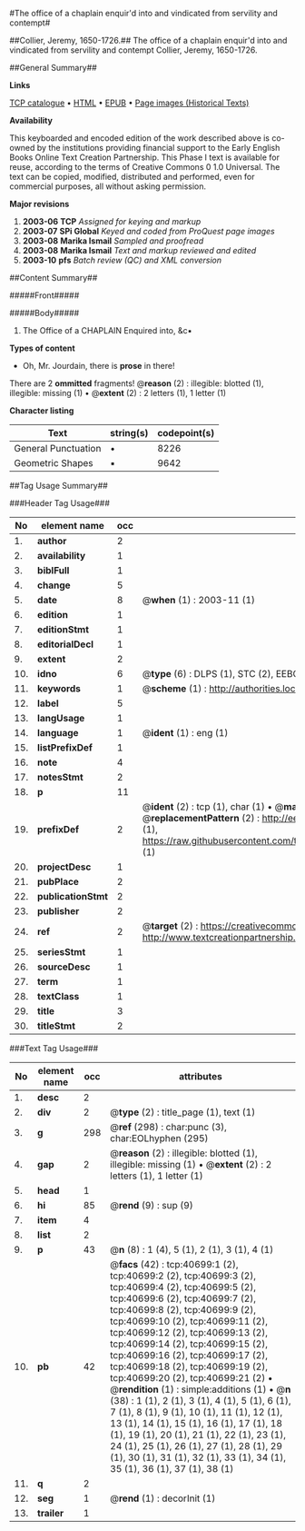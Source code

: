 #The office of a chaplain enquir'd into and vindicated from servility and contempt#

##Collier, Jeremy, 1650-1726.##
The office of a chaplain enquir'd into and vindicated from servility and contempt
Collier, Jeremy, 1650-1726.

##General Summary##

**Links**

[TCP catalogue](http://www.ota.ox.ac.uk/tcp/)  • 
[HTML](http://tei.it.ox.ac.uk/tcp/Texts-HTML/free/A33/A33914.html)  • 
[EPUB](http://tei.it.ox.ac.uk/tcp/Texts-EPUB/free/A33/A33914.epub) • 
[Page images (Historical Texts)](https://data.historicaltexts.jisc.ac.uk/view?pubId=eebo-07952155e&pageId=eebo-07952155e-40699-1)

**Availability**

This keyboarded and encoded edition of the
	       work described above is co-owned by the institutions
	       providing financial support to the Early English Books
	       Online Text Creation Partnership. This Phase I text is
	       available for reuse, according to the terms of Creative
	       Commons 0 1.0 Universal. The text can be copied,
	       modified, distributed and performed, even for
	       commercial purposes, all without asking permission.

**Major revisions**

1. __2003-06__ __TCP__ *Assigned for keying and markup*
1. __2003-07__ __SPi Global__ *Keyed and coded from ProQuest page images*
1. __2003-08__ __Marika Ismail__ *Sampled and proofread*
1. __2003-08__ __Marika Ismail__ *Text and markup reviewed and edited*
1. __2003-10__ __pfs__ *Batch review (QC) and XML conversion*

##Content Summary##

#####Front#####

#####Body#####

1. The Office of a CHAPLAIN Enquired into, &c▪

**Types of content**

  * Oh, Mr. Jourdain, there is **prose** in there!

There are 2 **ommitted** fragments! 
 @__reason__ (2) : illegible: blotted (1), illegible: missing (1)  •  @__extent__ (2) : 2 letters (1), 1 letter (1)

**Character listing**


|Text|string(s)|codepoint(s)|
|---|---|---|
|General Punctuation|•|8226|
|Geometric Shapes|▪|9642|

##Tag Usage Summary##

###Header Tag Usage###

|No|element name|occ|attributes|
|---|---|---|---|
|1.|__author__|2||
|2.|__availability__|1||
|3.|__biblFull__|1||
|4.|__change__|5||
|5.|__date__|8| @__when__ (1) : 2003-11 (1)|
|6.|__edition__|1||
|7.|__editionStmt__|1||
|8.|__editorialDecl__|1||
|9.|__extent__|2||
|10.|__idno__|6| @__type__ (6) : DLPS (1), STC (2), EEBO-CITATION (1), OCLC (1), VID (1)|
|11.|__keywords__|1| @__scheme__ (1) : http://authorities.loc.gov/ (1)|
|12.|__label__|5||
|13.|__langUsage__|1||
|14.|__language__|1| @__ident__ (1) : eng (1)|
|15.|__listPrefixDef__|1||
|16.|__note__|4||
|17.|__notesStmt__|2||
|18.|__p__|11||
|19.|__prefixDef__|2| @__ident__ (2) : tcp (1), char (1)  •  @__matchPattern__ (2) : ([0-9\-]+):([0-9IVX]+) (1), (.+) (1)  •  @__replacementPattern__ (2) : http://eebo.chadwyck.com/downloadtiff?vid=$1&page=$2 (1), https://raw.githubusercontent.com/textcreationpartnership/Texts/master/tcpchars.xml#$1 (1)|
|20.|__projectDesc__|1||
|21.|__pubPlace__|2||
|22.|__publicationStmt__|2||
|23.|__publisher__|2||
|24.|__ref__|2| @__target__ (2) : https://creativecommons.org/publicdomain/zero/1.0/ (1), http://www.textcreationpartnership.org/docs/. (1)|
|25.|__seriesStmt__|1||
|26.|__sourceDesc__|1||
|27.|__term__|1||
|28.|__textClass__|1||
|29.|__title__|3||
|30.|__titleStmt__|2||


###Text Tag Usage###

|No|element name|occ|attributes|
|---|---|---|---|
|1.|__desc__|2||
|2.|__div__|2| @__type__ (2) : title_page (1), text (1)|
|3.|__g__|298| @__ref__ (298) : char:punc (3), char:EOLhyphen (295)|
|4.|__gap__|2| @__reason__ (2) : illegible: blotted (1), illegible: missing (1)  •  @__extent__ (2) : 2 letters (1), 1 letter (1)|
|5.|__head__|1||
|6.|__hi__|85| @__rend__ (9) : sup (9)|
|7.|__item__|4||
|8.|__list__|2||
|9.|__p__|43| @__n__ (8) : 1 (4), 5 (1), 2 (1), 3 (1), 4 (1)|
|10.|__pb__|42| @__facs__ (42) : tcp:40699:1 (2), tcp:40699:2 (2), tcp:40699:3 (2), tcp:40699:4 (2), tcp:40699:5 (2), tcp:40699:6 (2), tcp:40699:7 (2), tcp:40699:8 (2), tcp:40699:9 (2), tcp:40699:10 (2), tcp:40699:11 (2), tcp:40699:12 (2), tcp:40699:13 (2), tcp:40699:14 (2), tcp:40699:15 (2), tcp:40699:16 (2), tcp:40699:17 (2), tcp:40699:18 (2), tcp:40699:19 (2), tcp:40699:20 (2), tcp:40699:21 (2)  •  @__rendition__ (1) : simple:additions (1)  •  @__n__ (38) : 1 (1), 2 (1), 3 (1), 4 (1), 5 (1), 6 (1), 7 (1), 8 (1), 9 (1), 10 (1), 11 (1), 12 (1), 13 (1), 14 (1), 15 (1), 16 (1), 17 (1), 18 (1), 19 (1), 20 (1), 21 (1), 22 (1), 23 (1), 24 (1), 25 (1), 26 (1), 27 (1), 28 (1), 29 (1), 30 (1), 31 (1), 32 (1), 33 (1), 34 (1), 35 (1), 36 (1), 37 (1), 38 (1)|
|11.|__q__|2||
|12.|__seg__|1| @__rend__ (1) : decorInit (1)|
|13.|__trailer__|1||
